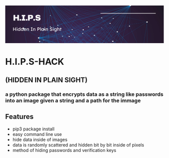 ![banner](https://github.com/Skumbl/hips-hack/blob/main/Screenshot%202023-02-04%20at%2020-19-31%20Modern%20Minimal%20Technology%20Background%20Banner.png)
# H.I.P.S-HACK
## (HIDDEN IN PLAIN SIGHT)
### a python package that encrypts data as a string like passwords into an image given a string and a path for the immage

## Features
* pip3 package install
* easy command line use
* hide data inside of images
* data is randomly scattered and hidden bit by bit inside of pixels
* method of hiding passwords and verification keys
